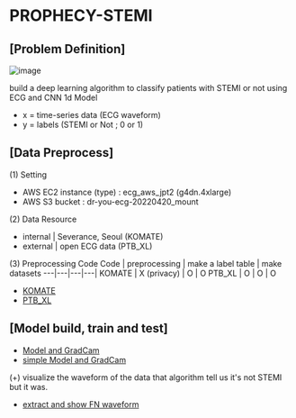 # PROPHECY-STEMI

## [Problem Definition]
![image](https://user-images.githubusercontent.com/97151697/171563811-d32765f4-b429-49be-944a-e53209ce917f.png)

build a deep learning algorithm to classify patients with STEMI or not using ECG and CNN 1d Model

- x = time-series data (ECG waveform)
- y = labels (STEMI or Not ; 0 or 1)

## [Data Preprocess]
(1) Setting
- AWS EC2 instance (type) : ecg_aws_jpt2 (g4dn.4xlarge)
- AWS S3 bucket : dr-you-ecg-20220420_mount

(2) Data Resource
- internal | Severance, Seoul (KOMATE)
- external | open ECG data (PTB_XL)

(3) Preprocessing Code
Code | preprocessing | make a label table | make datasets
---|---|---|---|
KOMATE | X (privacy) | O | O
PTB_XL | O | O | O
- [KOMATE](https://github.com/kyulee-jeon/PROPHECY-STEMI/blob/main/Code/Make%20label%20table%20and%20datasets%20of%20KOMATE.ipynb)
- [PTB_XL](https://github.com/kyulee-jeon/PROPHECY-STEMI/blob/main/Code/Preprocess%2C%20Make%20label%20table%20and%20datasets%20of%20PTB_XL.ipynb)

## [Model build, train and test]

- [Model and GradCam](https://github.com/kyulee-jeon/PROPHECY-STEMI/blob/main/Code/Model%20and%20Visualization.ipynb)
- [simple Model and GradCam](https://github.com/kyulee-jeon/PROPHECY-STEMI/blob/main/Code/simple%20Model%20and%20Visualization.ipynb)

(+) visualize the waveform of the data that algorithm tell us it's not STEMI but it was.
- [extract and show FN waveform](https://github.com/kyulee-jeon/PROPHECY-STEMI/blob/main/Code/extract%20and%20show%20FN%20waveform.ipynb)



